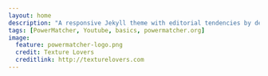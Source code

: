 ```yaml
---
layout: home
description: "A responsive Jekyll theme with editorial tendencies by designer Michael Rose."
tags: [PowerMatcher, Youtube, basics, powermatcher.org]
image:
  feature: powermatcher-logo.png
  credit: Texture Lovers
  creditlink: http://texturelovers.com
---
```

